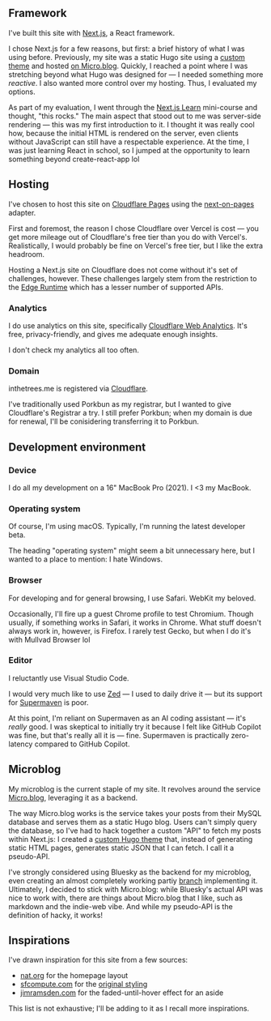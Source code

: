 ## Framework

I've built this site with [Next.js](https://nextjs.org), a React framework.

I chose Next.js for a few reasons, but first: a brief history of what I was using before. Previously, my site was a static Hugo site using a [custom theme](https://github.com/in-the-trees/micro.blog-hugo) and hosted [on Micro.blog](https://help.micro.blog/t/custom-themes/59). Quickly, I reached a point where I was stretching beyond what Hugo was designed for — I needed something more *reactive*. I also wanted more control over my hosting. Thus, I evaluated my options.

As part of my evaluation, I went through the [Next.js Learn](https://nextjs.org/learn) mini-course and thought, "this rocks." The main aspect that stood out to me was server-side rendering — this was my first introduction to it. I thought it was really cool how, because the initial HTML is rendered on the server, even clients without JavaScript can still have a respectable experience. At the time, I was just learning React in school, so I jumped at the opportunity to learn something beyond create-react-app lol

## Hosting

I've chosen to host this site on [Cloudflare Pages](https://pages.cloudflare.com) using the [next-on-pages](https://github.com/cloudflare/next-on-pages) adapter.

First and foremost, the reason I chose Cloudflare over Vercel is cost — you get more mileage out of Cloudflare's free tier than you do with Vercel's. Realistically, I would probably be fine on Vercel's free tier, but I like the extra headroom.

Hosting a Next.js site on Cloudflare does not come without it's set of challenges, however. These challenges largely stem from the restriction to the [Edge Runtime](https://nextjs.org/docs/app/building-your-application/rendering/edge-and-nodejs-runtimes) which has a lesser number of supported APIs.

### Analytics

I do use analytics on this site, specifically [Cloudflare Web Analytics](https://www.cloudflare.com/web-analytics/). It's free, privacy-friendly, and gives me adequate enough insights.

I don't check my analytics all too often.

### Domain

inthetrees.me is registered via [Cloudflare](https://www.cloudflare.com/products/registrar/).

I've traditionally used Porkbun as my registrar, but I wanted to give Cloudflare's Registrar a try. I still prefer Porkbun; when my domain is due for renewal, I'll be conisidering transferring it to Porkbun.

## Development environment

### Device

I do all my development on a 16" MacBook Pro (2021). I \<3 my MacBook.

### Operating system

Of course, I'm using macOS. Typically, I'm running the latest developer beta.

The heading "operating system" might seem a bit unnecessary here, but I wanted to a place to mention: I hate Windows.

### Browser

For developing and for general browsing, I use Safari. WebKit my beloved.

Occasionally, I'll fire up a guest Chrome profile to test Chromium. Though usually, if something works in Safari, it works in Chrome. What stuff doesn't always work in, however, is Firefox. I rarely test Gecko, but when I do it's with Mullvad Browser lol

### Editor

I reluctantly use Visual Studio Code.

I would very much like to use [Zed](https://zed.dev) — I used to daily drive it — but its support for [Supermaven](https://supermaven.com) is poor.

At this point, I'm reliant on Supermaven as an AI coding assistant — it's *really* good. I was skeptical to initially try it because I felt like GitHub Copilot was fine, but that's really all it is — fine. Supermaven is practically zero-latency compared to GitHub Copilot.

## Microblog

My microblog is the current staple of my site. It revolves around the service [Micro.blog](https://micro.blog), leveraging it as a backend.

The way Micro.blog works is the service takes your posts from their MySQL database and serves them as a static Hugo blog. Users can't simply query the database, so I've had to hack together a custom "API" to fetch my posts within Next.js: I created a [custom Hugo theme](https://github.com/in-the-trees/micro.blog-api) that, instead of generating static HTML pages, generates static JSON that I can fetch. I call it a pseudo-API.

I've strongly considered using Bluesky as the backend for my microblog, even creating an almost completely working partiy [branch](https://github.com/in-the-trees/next-jade/tree/bluesky) implementing it. Ultimately, I decided to stick with Micro.blog: while Bluesky's actual API was nice to work with, there are things about Micro.blog that I like, such as markdown and the indie-web vibe. And while my pseudo-API is the definition of hacky, it works!

## Inspirations

I've drawn inspiration for this site from a few sources:
- [nat.org](https://nat.org) for the homepage layout
- [sfcompute.com](https://sfcompute.com) for the [original styling](https://web.archive.org/web/20240602191402/https://inthetrees.me/)
- [jimramsden.com](https://jimramsden.com) for the faded-until-hover effect for an aside

This list is not exhaustive; I'll be adding to it as I recall more inspirations.